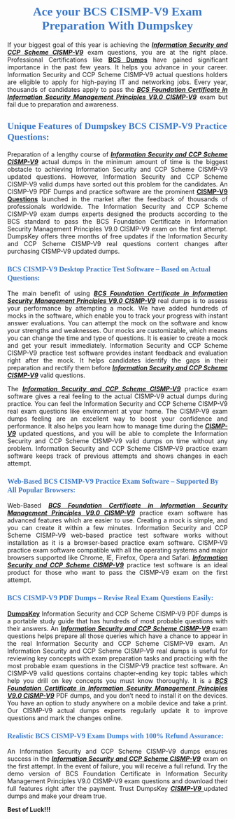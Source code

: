 <h1 style="text-align: center;"><strong><span style="display:block; color:#3d79c7; "><span style="font-family:Times New Roman,Times,serif;">Ace your BCS CISMP-V9 Exam Preparation With Dumpskey</span></span></strong></h1>

<p style="text-align:justify">If your biggest goal of this year is achieving the <u><em><strong>Information Security and CCP Scheme CISMP-V9</strong></em></u> exam questions, you are at the right place. Professional Certifications like <strong><a href="https://www.dumpskey.com/how-to-pass-bcs-certification-exam">BCS Dumps</a></strong> have gained significant importance in the past few years. It helps you advance in your career. Information Security and CCP Scheme CISMP-V9 actual questions holders are eligible to apply for high-paying IT and networking jobs. Every year, thousands of candidates apply to pass the <u><em><strong>BCS Foundation Certificate in Information Security Management Principles V9.0 CISMP-V9</strong></em></u> exam but fail due to preparation and awareness.</p>

<h2><strong><span style="display:block; color:#3d79c7; "><span style="font-family:Times New Roman,Times,serif;">Unique Features of Dumpskey BCS CISMP-V9 Practice Questions:</span></span></strong></h2>

<p style="text-align:justify">Preparation of a lengthy course of <u><em><strong>Information Security and CCP Scheme CISMP-V9</strong></em></u> actual dumps in the minimum amount of time is the biggest obstacle to achieving Information Security and CCP Scheme&nbsp;CISMP-V9 updated questions. However, Information Security and CCP Scheme CISMP-V9 valid dumps have sorted out this problem for the candidates. An CISMP-V9 PDF Dumps and practice software are the prominent <strong><a href="https://www.dumpskey.com/bcs/cismp-v9-braindumps">CISMP-V9 Questions</a></strong> launched in the market after the feedback of thousands of professionals worldwide. The Information Security and CCP Scheme CISMP-V9 exam dumps experts designed the products according to the BCS standard to pass the BCS Foundation Certificate in Information Security Management Principles V9.0 CISMP-V9 exam on the first attempt. DumpsKey offers three months of free updates if the Information Security and CCP Scheme CISMP-V9 real questions content changes after purchasing CISMP-V9 updated dumps.</p>

<h3><strong><span style="display:block; color:#3d79c7; "><span style="font-family:Times New Roman,Times,serif;">BCS CISMP-V9 Desktop Practice Test Software &ndash; Based on Actual Questions:</span></span></strong></h3>

<p style="text-align:justify">The main benefit of using <u><strong><em>BCS Foundation Certificate in Information Security Management Principles V9.0 CISMP-V9</em></strong></u> real dumps is to assess your performance by attempting a mock. We have added hundreds of mocks in the software, which enable you to track your progress with instant answer evaluations. You can attempt the mock on the software and know your strengths and weaknesses. Our mocks are customizable, which means you can change the time and type of questions. It is easier to create a mock and get your result immediately. Information Security and CCP Scheme CISMP-V9 practice test software provides instant feedback and evaluation right after the mock. It helps candidates identify the gaps in their preparation and rectify them before <u><em><strong>Information Security and CCP Scheme CISMP-V9</strong></em></u> valid questions.</p>

<p style="text-align:justify">The <u><em><strong>Information Security and CCP Scheme CISMP-V9</strong></em></u> practice exam software gives a real feeling to the actual CISMP-V9 actual dumps during practice. You can feel the Information Security and CCP Scheme&nbsp;CISMP-V9 real exam questions like environment at your home. The CISMP-V9 exam dumps feeling are an excellent way to boost your confidence and performance. It also helps you learn how to manage time during the <u><em><strong> CISMP-V9</strong></em></u> updated questions, and you will be able to complete the Information Security and CCP Scheme CISMP-V9 valid dumps on time without any problem. Information Security and CCP Scheme&nbsp;CISMP-V9 practice exam software keeps track of previous attempts and shows changes in each attempt.</p>

<h3><strong><span style="display:block; color:#3d79c7; "><span style="font-family:Times New Roman,Times,serif;">Web-Based BCS CISMP-V9 Practice Exam Software &ndash; Supported By All Popular Browsers:</span></span></strong></h3>

<p style="text-align:justify">Web-Based <u><em><strong>BCS Foundation Certificate in Information Security Management Principles V9.0 CISMP-V9</strong></em></u> practice exam software has advanced features which are easier to use. Creating a mock is simple, and you can create it within a few minutes. Information Security and CCP Scheme CISMP-V9 web-based practice test software works without installation as it is a browser-based practice exam software. CISMP-V9 practice exam software compatible with all the operating systems and major browsers supported like Chrome, IE, Firefox, Opera and Safari. <u><em><strong>Information Security and CCP Scheme CISMP-V9</strong></em></u> practice test software is an ideal product for those who want to pass the CISMP-V9 exam on the first attempt.</p>

<h3><strong><span style="display:block; color:#3d79c7; "><span style="font-family:Times New Roman,Times,serif;">BCS CISMP-V9 PDF Dumps &ndash; Revise Real Exam Questions Easily:</span></span></strong></h3>

<p style="text-align:justify"><strong><a href="https://www.dumpskey.com/">DumpsKey</a></strong> Information Security and CCP Scheme CISMP-V9 PDF dumps is a portable study guide that has hundreds of most probable questions with their answers. An <u><em><strong>Information Security and CCP Scheme&nbsp;CISMP-V9</strong></em></u> exam questions helps prepare all those queries which have a chance to appear in the real Information Security and CCP Scheme CISMP-V9 exam. An Information Security and CCP Scheme CISMP-V9 real dumps is useful for reviewing key concepts with exam preparation tasks and practicing with the most probable exam questions in the CISMP-V9 practice test software. An CISMP-V9 valid questions contains chapter-ending key topic tables which help you drill on key concepts you must know thoroughly. It is a <u><em><strong>BCS Foundation Certificate in Information Security Management Principles V9.0 CISMP-V9</strong></em></u> PDF dumps, and you don&rsquo;t need to install it on the devices. You have an option to study anywhere on a mobile device and take a print. Our CISMP-V9 actual dumps experts regularly update it to improve questions and mark the changes online.</p>

<h3><strong><span style="display:block; color:#3d79c7; "><span style="font-family:Times New Roman,Times,serif;">Realistic BCS CISMP-V9 Exam Dumps with 100% Refund Assurance:</span></span></strong></h3>

<p style="text-align:justify">An Information Security and CCP Scheme CISMP-V9 dumps ensures success in the <u><em><strong>Information Security and CCP Scheme CISMP-V9</strong></em></u> exam on the first attempt. In the event of failure, you will receive a full refund. Try the demo version of BCS Foundation Certificate in Information Security Management Principles V9.0 CISMP-V9 exam questions and download their full features right after the payment. Trust DumpsKey <u><em><strong>CISMP-V9 </strong></em></u> updated dumps and make your dream true.</p>

<p style="text-align:justify"><strong>Best of Luck!!!</strong></p>
